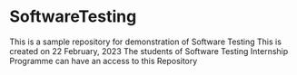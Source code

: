 # SoftwareTesting
This is a sample repository for demonstration of Software Testing 
This is created on 22 February, 2023
The students of Software Testing Internship Programme can have an access to this Repository
